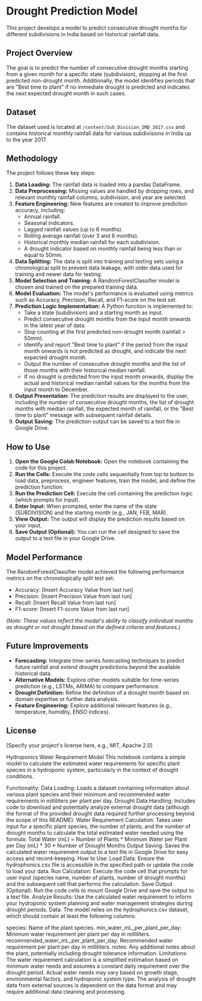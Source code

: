
# Drought Prediction Model

This project develops a model to predict consecutive drought months for different subdivisions in India based on historical rainfall data.

## Project Overview

The goal is to predict the number of consecutive drought months starting from a given month for a specific state (subdivision), stopping at the first predicted non-drought month. Additionally, the model identifies periods that are "Best time to plant" if no immediate drought is predicted and indicates the next expected drought month in such cases.

## Dataset

The dataset used is located at `/content/Sub_Division_IMD_2017.csv` and contains historical monthly rainfall data for various subdivisions in India up to the year 2017.

## Methodology

The project follows these key steps:

1.  **Data Loading:** The rainfall data is loaded into a pandas DataFrame.
2.  **Data Preprocessing:** Missing values are handled by dropping rows, and relevant monthly rainfall columns, subdivision, and year are selected.
3.  **Feature Engineering:** New features are created to improve prediction accuracy, including:
    *   Annual rainfall.
    *   Seasonal indicators.
    *   Lagged rainfall values (up to 6 months).
    *   Rolling average rainfall (over 3 and 6 months).
    *   Historical monthly median rainfall for each subdivision.
    *   A drought indicator based on monthly rainfall being less than or equal to 50mm.
4.  **Data Splitting:** The data is split into training and testing sets using a chronological split to prevent data leakage, with older data used for training and newer data for testing.
5.  **Model Selection and Training:** A RandomForestClassifier model is chosen and trained on the prepared training data.
6.  **Model Evaluation:** The model's performance is evaluated using metrics such as Accuracy, Precision, Recall, and F1-score on the test set.
7.  **Prediction Logic Implementation:** A Python function is implemented to:
    *   Take a state (subdivision) and a starting month as input.
    *   Predict consecutive drought months from the input month onwards in the latest year of data.
    *   Stop counting at the first predicted non-drought month (rainfall > 50mm).
    *   Identify and report "Best time to plant" if the period from the input month onwards is not predicted as drought, and indicate the next expected drought month.
    *   Output the number of consecutive drought months and the list of those months with their historical median rainfall.
    *   If no drought is predicted from the input month onwards, display the actual and historical median rainfall values for the months from the input month to December.
8.  **Output Presentation:** The prediction results are displayed to the user, including the number of consecutive drought months, the list of drought months with median rainfall, the expected month of rainfall, or the "Best time to plant" message with subsequent rainfall details.
9.  **Output Saving:** The prediction output can be saved to a text file in Google Drive.

## How to Use

1.  **Open the Google Colab Notebook:** Open the notebook containing the code for this project.
2.  **Run the Cells:** Execute the code cells sequentially from top to bottom to load data, preprocess, engineer features, train the model, and define the prediction function.
3.  **Run the Prediction Cell:** Execute the cell containing the prediction logic (which prompts for input).
4.  **Enter Input:** When prompted, enter the name of the state (SUBDIVISION) and the starting month (e.g., JAN, FEB, MAR).
5.  **View Output:** The output will display the prediction results based on your input.
6.  **Save Output (Optional):** You can run the cell designed to save the output to a text file in your Google Drive.

## Model Performance

The RandomForestClassifier model achieved the following performance metrics on the chronologically split test set:
*   Accuracy: [Insert Accuracy Value from last run]
*   Precision: [Insert Precision Value from last run]
*   Recall: [Insert Recall Value from last run]
*   F1-score: [Insert F1-score Value from last run]

*(Note: These values reflect the model's ability to classify individual months as drought or not drought based on the defined criteria and features.)*

## Future Improvements

*   **Forecasting:** Integrate time-series forecasting techniques to predict future rainfall and extend drought predictions beyond the available historical data.
*   **Alternative Models:** Explore other models suitable for time-series prediction (e.g., LSTMs, ARIMA) to compare performance.
*   **Drought Definition:** Refine the definition of a drought month based on domain expertise or further data analysis.
*   **Feature Engineering:** Explore additional relevant features (e.g., temperature, humidity, ENSO indices).

## License

[Specify your project's license here, e.g., MIT, Apache 2.0]

Hydroponics Water Requirement Model
This notebook contains a simple model to calculate the estimated water requirements for specific plant species in a hydroponic system, particularly in the context of drought conditions.

Functionality:
Data Loading: Loads a dataset containing information about various plant species and their minimum and recommended water requirements in milliliters per plant per day.
Drought Data Handling: Includes code to download and potentially analyze external drought data (although the format of the provided drought data required further processing beyond the scope of this README).
Water Requirement Calculation: Takes user input for a specific plant species, the number of plants, and the number of drought months to calculate the total estimated water needed using the formula: Total Water (mL) = Number of Plants * Minimum Water per Plant per Day (mL) * 30 * Number of Drought Months
Output Saving: Saves the calculated water requirement output to a text file in Google Drive for easy access and record-keeping.
How to Use:
Load Data: Ensure the hydrophonics.csv file is accessible in the specified path or update the code to load your data.
Run Calculation: Execute the code cell that prompts for user input (species name, number of plants, number of drought months) and the subsequent cell that performs the calculation.
Save Output (Optional): Run the code cells to mount Google Drive and save the output to a text file.
Analyze Results: Use the calculated water requirement to inform your hydroponic system planning and water management strategies during drought periods.
Data:
The model relies on the hydrophonics.csv dataset, which should contain at least the following columns:

species: Name of the plant species.
min_water_mL_per_plant_per_day: Minimum water requirement per plant per day in milliliters.
recommended_water_mL_per_plant_per_day: Recommended water requirement per plant per day in milliliters.
notes: Any additional notes about the plant, potentially including drought tolerance information.
Limitations:
The water requirement calculation is a simplified estimation based on minimum water needs and assumes a constant daily requirement over the drought period. Actual water needs may vary based on growth stage, environmental factors, and hydroponic system type.
The analysis of drought data from external sources is dependent on the data format and may require additional data cleaning and processing.
